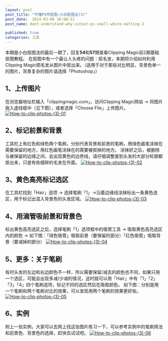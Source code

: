 ```yaml
---
layout: post
post_title: "不懂PS咋抠图—小白抠图法(3)"
post_date:  2014-03-06 18:08:11
post_name: dont-understand-why-cutout-ps-small-white-matting-3

published: true
categories: 工具
---
```


本期是小白抠图法的最后一期了，回复**54**和**57**期查看Clipping Magic前2期基础抠图教程。 在抠图中有一个最让人头疼的问题：抠毛发，本期将介绍如何利用Clipping Magic把毛发从图片中抠出来。（适用于对于那些对比明显，背景色单一的图片，背景复杂的图片请选择「Photoshop」）

## 1、上传图片

在浏览器地址栏输入「clippingmagic.com」，访问Clipping Magic网站 -&gt; 将图片拖入虚线框中（见下图），或者选择「Choose File」上传图片。 [![How-to-clip-photos-(3)-01](http://7arnhx.com1.z0.glb.clouddn.com/wp-content/uploads/2014/03/How-to-clip-photos-3-01.jpg)](http://7arnhx.com1.z0.glb.clouddn.com/wp-content/uploads/2014/03/How-to-clip-photos-3-01.jpg)

## 2、标记前景和背景

工具栏上有红色和绿色两个笔刷，分别代表背景和前景的笔刷，用绿色画笔涂抹在需要保留的地方，用红色画笔涂抹在的需要被抠掉的地方。 涂抹好之后，被删除与被保留的边缘之间，会出现黄色的边界线，请仔细调整直到头发的大部分轮廓都抠出来，只是有些细碎的毛发在外面。 [![How-to-clip-photos-(3)-02](http://7arnhx.com1.z0.glb.clouddn.com/wp-content/uploads/2014/03/How-to-clip-photos-3-02.jpg)](http://7arnhx.com1.z0.glb.clouddn.com/wp-content/uploads/2014/03/How-to-clip-photos-3-02.jpg)

## 3、黄色高亮标记选区

在工具栏找到「Hair」选项 -&gt; 选择笔刷「1」-&gt;沿着边缘线涂抹标出一条黄色选区，用于标记出混入背景色的头发区域。 [![How-to-clip-photos-(3)-03](http://7arnhx.com1.z0.glb.clouddn.com/wp-content/uploads/2014/03/How-to-clip-photos-3-03.jpg)](http://7arnhx.com1.z0.glb.clouddn.com/wp-content/uploads/2014/03/How-to-clip-photos-3-03.jpg)

## 4、用滴管吸前景和背景色

标出黄色高亮选区之后，选择笔刷「1」选项框中的吸管工具 -&gt; 吸取黄色高亮选区内的颜色 -&gt; 如下图：「绿色吸管」吸取前景（要保留的部分）「红色吸管」吸取背景（要减掉的部分） [![How-to-clip-photos-(3)-04](http://7arnhx.com1.z0.glb.clouddn.com/wp-content/uploads/2014/03/How-to-clip-photos-3-04.jpg)](http://7arnhx.com1.z0.glb.clouddn.com/wp-content/uploads/2014/03/How-to-clip-photos-3-04.jpg)

## 5、更多：关于笔刷

有时头发的左边和右边颜色不一样，所以需要保留/减去的颜色也不同，如果只用一个选区，可能会出现多减/少减的情况，这时就可以用「Hair」中有「1」「2」「3」「4」四个笔刷选项，标记不同的选区然后在吸取颜色。 如下图：分别是用一个笔刷和两个笔刷对比的效果，可以发现用两个笔刷的效果更好些。 [![How-to-clip-photos-(3)-05](http://7arnhx.com1.z0.glb.clouddn.com/wp-content/uploads/2014/03/How-to-clip-photos-3-05.jpg)](http://7arnhx.com1.z0.glb.clouddn.com/wp-content/uploads/2014/03/How-to-clip-photos-3-05.jpg)

## 6、实例

附上一张实例，大家可以去网上找这张图片练习一下，可以参考实例中的笔刷用法和前景色、背景色的选择，赶快去试试吧。 [![How-to-clip-photos-(3)-06](http://7arnhx.com1.z0.glb.clouddn.com/wp-content/uploads/2014/03/How-to-clip-photos-3-06.jpg)](http://7arnhx.com1.z0.glb.clouddn.com/wp-content/uploads/2014/03/How-to-clip-photos-3-06.jpg)